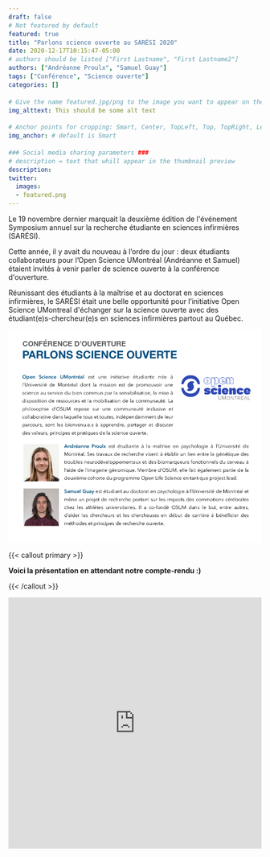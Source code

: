 ```yaml
---
draft: false
# Not featured by default
featured: true
title: "Parlons science ouverte au SARÉSI 2020"
date: 2020-12-17T10:15:47-05:00
# authors should be listed ["First Lastname", "First Lastname2"]
authors: ["Andréanne Proulx", "Samuel Guay"]
tags: ["Conférence", "Science ouverte"]
categories: []

# Give the name featured.jpg/png to the image you want to appear on the homepage and blog section.
img_alttext: This should be some alt text

# Anchor points for cropping: Smart, Center, TopLeft, Top, TopRight, Left, Right, BottomLeft, Bottom, BottomRight.
img_anchor: # default is Smart

### Social media sharing parameters ###
# description = text that whill appear in the thumbnail preview
description: 
twitter:
  images:
  - featured.png
---
```


Le 19 novembre dernier marquait la deuxième édition de l'événement Symposium annuel sur la recherche étudiante en sciences infirmières (SARÉSI). 

Cette année, il y avait du nouveau à l’ordre du jour : deux étudiants collaborateurs pour l’Open Science UMontréal (Andréanne et Samuel) étaient invités à venir parler de science ouverte à la conférence d'ouverture.


Réunissant des étudiants à la maîtrise et au doctorat en sciences infirmières, le SARÉSI était une belle opportunité pour l’initiative Open Science UMontreal d'échanger sur la science ouverte avec des étudiant(e)s-chercheur(e)s en sciences infirmières partout au Québec.

![Image d'Andréanne et Samuel](an_sam_saresi.png)

{{< callout primary >}}

**Voici la présentation en attendant notre compte-rendu :)**

{{< /callout >}}

<iframe src="https://docs.google.com/presentation/d/e/2PACX-1vQIFXDoOIwqQTHlTEabXWjpmDRNgDQyI39mki7fPw3UFfIQg-jtYQ6SyqLQWDkOSX-Wtp6FHdJfTbZm/embed?start=false&loop=false&delayms=3000" frameborder="0" width="100%" height="500" allowfullscreen="true" mozallowfullscreen="true" webkitallowfullscreen="true"></iframe>

